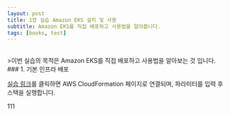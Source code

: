 ```yaml
---
layout: post
title: 1장 실습 Amazon EKS 설치 및 사용
subtitle: Amazon EKS를 직접 배포하고 사용법을 알아봅니다.
tags: [books, test]
---
```


<br>
>이번 실습의 목적은 Amazon EKS를 직접 배포하고 사용법을 알아보는 것 입니다.

<br>
### 1. 기본 인프라 배포

[실습 링크](https://console.aws.amazon.com/cloudformation/home?region=ap-northeast-2#/stacks/new?stackName=myeks&templateURL=https:%2F%2Fs3.ap-northeast-2.amazonaws.com%2Fcloudformation.cloudneta.net%2FK8S%2Fmyeks-1week.yaml)를 클릭하면 AWS CloudFormation 페이지로 연결되며, 파라미터를 입력 후 스택을 실행합니다.

111


